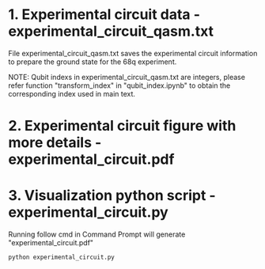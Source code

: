 # 1. Experimental circuit data - experimental_circuit_qasm.txt

File experimental_circuit_qasm.txt saves the experimental circuit information to prepare the ground state for the 68q experiment.

NOTE: Qubit indexs in experimental_circuit_qasm.txt are integers, please refer function "transform_index" in "qubit_index.ipynb" to obtain the corresponding index used in main text.

# 2. Experimental circuit figure with more details - experimental_circuit.pdf

# 3. Visualization python script - experimental_circuit.py

Running follow cmd in Command Prompt will generate "experimental_circuit.pdf"

    python experimental_circuit.py